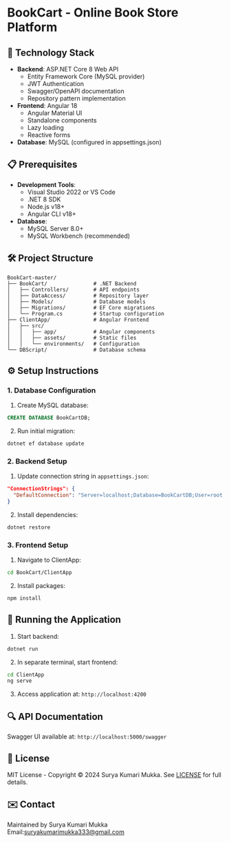 # BookCart - Online Book Store Platform

## 🚀 Technology Stack
- **Backend**: ASP.NET Core 8 Web API
  - Entity Framework Core (MySQL provider)
  - JWT Authentication
  - Swagger/OpenAPI documentation
  - Repository pattern implementation
- **Frontend**: Angular 18
  - Angular Material UI
  - Standalone components
  - Lazy loading
  - Reactive forms
- **Database**: MySQL (configured in appsettings.json)

## 📋 Prerequisites
- **Development Tools**:
  - Visual Studio 2022 or VS Code
  - .NET 8 SDK
  - Node.js v18+
  - Angular CLI v18+
- **Database**:
  - MySQL Server 8.0+
  - MySQL Workbench (recommended)

## 🛠️ Project Structure
```
BookCart-master/
├── BookCart/               # .NET Backend
│   ├── Controllers/        # API endpoints
│   ├── DataAccess/         # Repository layer
│   ├── Models/             # Database models
│   ├── Migrations/         # EF Core migrations
│   └── Program.cs          # Startup configuration
├── ClientApp/              # Angular Frontend
│   ├── src/
│   │   ├── app/            # Angular components
│   │   ├── assets/         # Static files
│   │   └── environments/   # Configuration
└── DBScript/               # Database schema
```

## ⚙️ Setup Instructions

### 1. Database Configuration
1. Create MySQL database:
```sql
CREATE DATABASE BookCartDB;
```
2. Run initial migration:
```bash
dotnet ef database update
```

### 2. Backend Setup
1. Update connection string in `appsettings.json`:
```json
"ConnectionStrings": {
  "DefaultConnection": "Server=localhost;Database=BookCartDB;User=root;Password=yourpassword;"
}
```
2. Install dependencies:
```bash
dotnet restore
```

### 3. Frontend Setup
1. Navigate to ClientApp:
```bash
cd BookCart/ClientApp
```
2. Install packages:
```bash
npm install
```

## 🏃 Running the Application
1. Start backend:
```bash
dotnet run
```
2. In separate terminal, start frontend:
```bash
cd ClientApp
ng serve
```
3. Access application at: `http://localhost:4200`

## 🔍 API Documentation
Swagger UI available at: `http://localhost:5000/swagger`

## 📜 License
MIT License - Copyright © 2024 Surya Kumari Mukka. See [LICENSE](LICENSE) for full details.

## ✉️ Contact
Maintained by Surya Kumari Mukka  
Email:suryakumarimukka333@gmail.com
